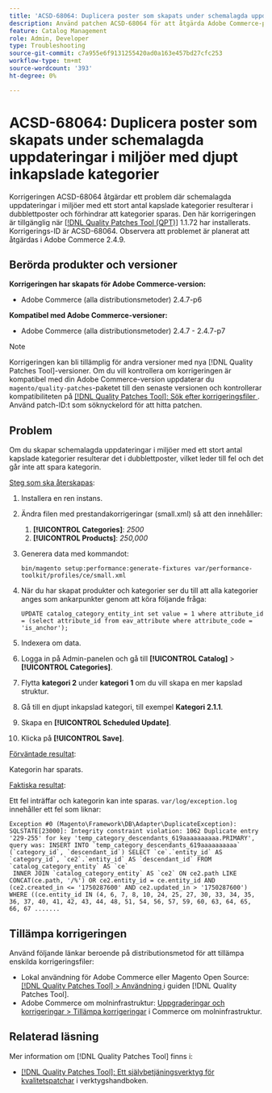 ```yaml
---
title: 'ACSD-68064: Duplicera poster som skapats under schemalagda uppdateringar i miljöer med djupt inkapslade kategorier'
description: Använd patchen ACSD-68064 för att åtgärda Adobe Commerce-problemet där schemalagda uppdateringar i miljöer med ett stort antal kapslade kategorier resulterar i dubblettposter och förhindrar att kategorier sparas.
feature: Catalog Management
role: Admin, Developer
type: Troubleshooting
source-git-commit: c7a955e6f9131255420ad0a163e457bd27cfc253
workflow-type: tm+mt
source-wordcount: '393'
ht-degree: 0%

---
```



# ACSD-68064: Duplicera poster som skapats under schemalagda uppdateringar i miljöer med djupt inkapslade kategorier

Korrigeringen ACSD-68064 åtgärdar ett problem där schemalagda uppdateringar i miljöer med ett stort antal kapslade kategorier resulterar i dubblettposter och förhindrar att kategorier sparas. Den här korrigeringen är tillgänglig när [[!DNL Quality Patches Tool (QPT)]](/help/tools/quality-patches-tool/quality-patches-tool-to-self-serve-quality-patches.md) 1.1.72 har installerats. Korrigerings-ID är ACSD-68064. Observera att problemet är planerat att åtgärdas i Adobe Commerce 2.4.9.

## Berörda produkter och versioner

**Korrigeringen har skapats för Adobe Commerce-version:**

* Adobe Commerce (alla distributionsmetoder) 2.4.7-p6

**Kompatibel med Adobe Commerce-versioner:**

* Adobe Commerce (alla distributionsmetoder) 2.4.7 - 2.4.7-p7

>[!NOTE]
>
>Korrigeringen kan bli tillämplig för andra versioner med nya [!DNL Quality Patches Tool]-versioner. Om du vill kontrollera om korrigeringen är kompatibel med din Adobe Commerce-version uppdaterar du `magento/quality-patches`-paketet till den senaste versionen och kontrollerar kompatibiliteten på [[!DNL Quality Patches Tool]: Sök efter korrigeringsfiler ](https://experienceleague.adobe.com/tools/commerce-quality-patches/index.html). Använd patch-ID:t som söknyckelord för att hitta patchen.

## Problem

Om du skapar schemalagda uppdateringar i miljöer med ett stort antal kapslade kategorier resulterar det i dubblettposter, vilket leder till fel och det går inte att spara kategorin.

<u>Steg som ska återskapas</u>:

1. Installera en ren instans.
1. Ändra filen med prestandakorrigeringar (small.xml) så att den innehåller:
   1. **[!UICONTROL Categories]**: *2500*
   1. **[!UICONTROL Products]**: *250,000*
1. Generera data med kommandot:

   ```
   bin/magento setup:performance:generate-fixtures var/performance-toolkit/profiles/ce/small.xml
   ```

1. När du har skapat produkter och kategorier ser du till att alla kategorier anges som ankarpunkter genom att köra följande fråga:

   ```
   UPDATE catalog_category_entity_int set value = 1 where attribute_id = (select attribute_id from eav_attribute where attribute_code = 'is_anchor'); 
   ```

1. Indexera om data.
1. Logga in på Admin-panelen och gå till **[!UICONTROL Catalog]** > **[!UICONTROL Categories]**.
1. Flytta **kategori 2** under **kategori 1** om du vill skapa en mer kapslad struktur.
1. Gå till en djupt inkapslad kategori, till exempel **Kategori 2.1.1**.
1. Skapa en **[!UICONTROL Scheduled Update]**.
1. Klicka på **[!UICONTROL Save]**.

<u>Förväntade resultat</u>:

Kategorin har sparats.

<u>Faktiska resultat</u>:

Ett fel inträffar och kategorin kan inte sparas. `var/log/exception.log` innehåller ett fel som liknar:

```
Exception #0 (Magento\Framework\DB\Adapter\DuplicateException): SQLSTATE[23000]: Integrity constraint violation: 1062 Duplicate entry '229-255' for key 'temp_category_descendants_619aaaaaaaaaa.PRIMARY', query was: INSERT INTO `temp_category_descendants_619aaaaaaaaaa` (`category_id`, `descendant_id`) SELECT `ce`.`entity_id` AS `category_id`, `ce2`.`entity_id` AS `descendant_id` FROM `catalog_category_entity` AS `ce`
 INNER JOIN `catalog_category_entity` AS `ce2` ON ce2.path LIKE CONCAT(ce.path, '/%') OR ce2.entity_id = ce.entity_id AND (ce2.created_in <= '1750287600' AND ce2.updated_in > '1750287600') WHERE ((ce.entity_id IN (4, 6, 7, 8, 10, 24, 25, 27, 30, 33, 34, 35, 36, 37, 40, 41, 42, 43, 44, 48, 51, 54, 56, 57, 59, 60, 63, 64, 65, 66, 67 .......
```

## Tillämpa korrigeringen

Använd följande länkar beroende på distributionsmetod för att tillämpa enskilda korrigeringsfiler:

* Lokal användning för Adobe Commerce eller Magento Open Source: [[!DNL Quality Patches Tool] > Användning ](/help/tools/quality-patches-tool/usage.md) i guiden [!DNL Quality Patches Tool].
* Adobe Commerce om molninfrastruktur: [Uppgraderingar och korrigeringar > Tillämpa korrigeringar](https://experienceleague.adobe.com/docs/commerce-cloud-service/user-guide/develop/upgrade/apply-patches.html) i Commerce om molninfrastruktur.

## Relaterad läsning

Mer information om [!DNL Quality Patches Tool] finns i:

* [[!DNL Quality Patches Tool]: Ett självbetjäningsverktyg för kvalitetspatchar](/help/tools/quality-patches-tool/quality-patches-tool-to-self-serve-quality-patches.md) i verktygshandboken.
